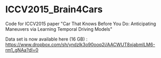 # ICCV2015_Brain4Cars
Code for ICCV2015 paper "Car That Knows Before You Do: Anticipating Maneuvers via Learning Temporal Driving Models"


Data set is now available here (16 GB) : https://www.dropbox.com/sh/yndzlk3o90ooq2j/AACWUT8xjabmILM6-rm1_gNAa?dl=0 
